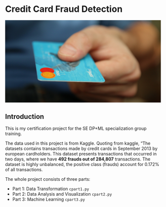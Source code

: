 # Credit Card Fraud Detection

![MacDown logo](resources/creditcard.png)

## Introduction

This is my certification project for the SE DP+ML specialization group training. 

The data used in this project is from Kaggle. Quoting from kaggle, “The datasets contains transactions made by credit cards in September 2013 by european cardholders. This dataset presents transactions that occurred in two days, where we have **492 frauds out of 284,807** transactions. The dataset is highly unbalanced, the positive class (frauds) account for 0.172% of all transactions.

The whole project consists of three parts:
* Part 1: Data Transformation             `cpart1.py` 
* Part 2: Data Analysis and Visualization `cpart2.py`
* Part 3: Machine Learning                `cpart3.py`

